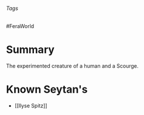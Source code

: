 ###### Tags

#FeraWorld

# Summary

The experimented creature of a human and a Scourge.

# Known Seytan's
- [[Ilyse Spitz]]